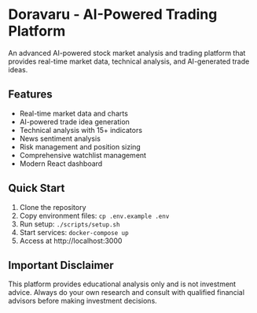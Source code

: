 # Doravaru - AI-Powered Trading Platform

An advanced AI-powered stock market analysis and trading platform that provides real-time market data, technical analysis, and AI-generated trade ideas.

## Features

- Real-time market data and charts
- AI-powered trade idea generation
- Technical analysis with 15+ indicators
- News sentiment analysis
- Risk management and position sizing
- Comprehensive watchlist management
- Modern React dashboard

## Quick Start

1. Clone the repository
2. Copy environment files: `cp .env.example .env`
3. Run setup: `./scripts/setup.sh`
4. Start services: `docker-compose up`
5. Access at http://localhost:3000

## Important Disclaimer

This platform provides educational analysis only and is not investment advice. Always do your own research and consult with qualified financial advisors before making investment decisions.